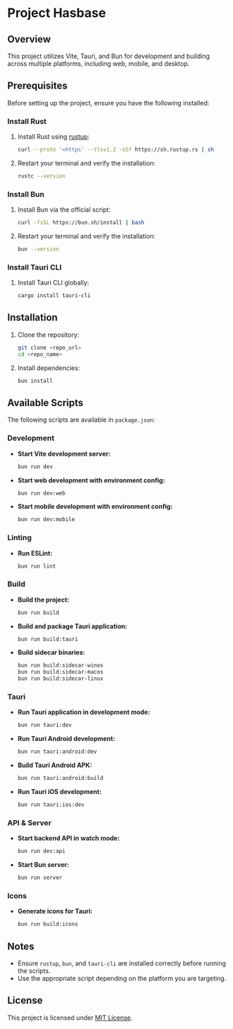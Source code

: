 # Project Hasbase 

## Overview
This project utilizes Vite, Tauri, and Bun for development and building across multiple platforms, including web, mobile, and desktop.

## Prerequisites
Before setting up the project, ensure you have the following installed:

### Install Rust
1. Install Rust using [rustup](https://rustup.rs/):
   ```sh
   curl --proto '=https' --tlsv1.2 -sSf https://sh.rustup.rs | sh
   ```
2. Restart your terminal and verify the installation:
   ```sh
   rustc --version
   ```

### Install Bun
1. Install Bun via the official script:
   ```sh
   curl -fsSL https://bun.sh/install | bash
   ```
2. Restart your terminal and verify the installation:
   ```sh
   bun --version
   ```

### Install Tauri CLI
1. Install Tauri CLI globally:
   ```sh
   cargo install tauri-cli
   ```

## Installation
1. Clone the repository:
   ```sh
   git clone <repo_url>
   cd <repo_name>
   ```
2. Install dependencies:
   ```sh
   bun install
   ```

## Available Scripts
The following scripts are available in `package.json`:

### Development
- **Start Vite development server:**
  ```sh
  bun run dev
  ```
- **Start web development with environment config:**
  ```sh
  bun run dev:web
  ```
- **Start mobile development with environment config:**
  ```sh
  bun run dev:mobile
  ```

### Linting
- **Run ESLint:**
  ```sh
  bun run lint
  ```

### Build
- **Build the project:**
  ```sh
  bun run build
  ```
- **Build and package Tauri application:**
  ```sh
  bun run build:tauri
  ```
- **Build sidecar binaries:**
  ```sh
  bun run build:sidecar-winos
  bun run build:sidecar-macos
  bun run build:sidecar-linux
  ```

### Tauri
- **Run Tauri application in development mode:**
  ```sh
  bun run tauri:dev
  ```
- **Run Tauri Android development:**
  ```sh
  bun run tauri:android:dev
  ```
- **Build Tauri Android APK:**
  ```sh
  bun run tauri:android:build
  ```
- **Run Tauri iOS development:**
  ```sh
  bun run tauri:ios:dev
  ```

### API & Server
- **Start backend API in watch mode:**
  ```sh
  bun run dev:api
  ```
- **Start Bun server:**
  ```sh
  bun run server
  ```

### Icons
- **Generate icons for Tauri:**
  ```sh
  bun run build:icons
  ```

## Notes
- Ensure `rustup`, `bun`, and `tauri-cli` are installed correctly before running the scripts.
- Use the appropriate script depending on the platform you are targeting.

## License
This project is licensed under [MIT License](LICENSE).

